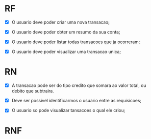 # RF
- [x] O usuario deve poder criar uma nova transacao;
- [x] O usuario deve poder obter um resumo da sua conta;
- [x] O usuario deve poder listar todas transacoes que ja ocorreram;
- [x] O usuario deve poder visualizar uma transacao unica;



# RN
- [x] A transacao pode ser do tipo credito que somara ao valor total, ou debito que subtraira.
- [x] Deve ser possivel identificarmos o usuario entre as requisicoes;
- [x] O usuario so pode visualizar tansacoes o qual ele criou;



# RNF

